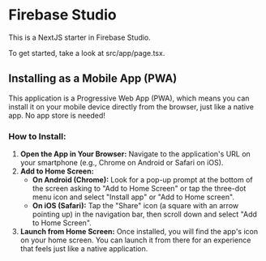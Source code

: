 # Firebase Studio

This is a NextJS starter in Firebase Studio.

To get started, take a look at src/app/page.tsx.

## Installing as a Mobile App (PWA)

This application is a Progressive Web App (PWA), which means you can install it on your mobile device directly from the browser, just like a native app. No app store is needed!

### How to Install:

1.  **Open the App in Your Browser:** Navigate to the application's URL on your smartphone (e.g., Chrome on Android or Safari on iOS).
2.  **Add to Home Screen:**
    *   **On Android (Chrome):** Look for a pop-up prompt at the bottom of the screen asking to "Add to Home Screen" or tap the three-dot menu icon and select "Install app" or "Add to Home screen".
    *   **On iOS (Safari):** Tap the "Share" icon (a square with an arrow pointing up) in the navigation bar, then scroll down and select "Add to Home Screen".
3.  **Launch from Home Screen:** Once installed, you will find the app's icon on your home screen. You can launch it from there for an experience that feels just like a native application.
